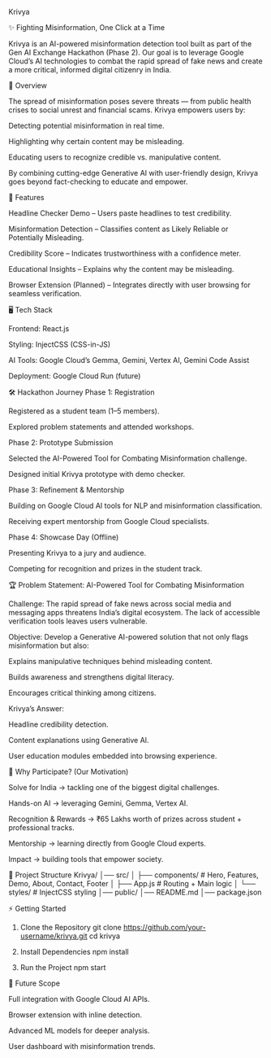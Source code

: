 Krivya

✨ Fighting Misinformation, One Click at a Time

Krivya is an AI-powered misinformation detection tool built as part of the Gen AI Exchange Hackathon (Phase 2).
Our goal is to leverage Google Cloud’s AI technologies to combat the rapid spread of fake news and create a more critical, informed digital citizenry in India.

📖 Overview

The spread of misinformation poses severe threats — from public health crises to social unrest and financial scams.
Krivya empowers users by:

Detecting potential misinformation in real time.

Highlighting why certain content may be misleading.

Educating users to recognize credible vs. manipulative content.

By combining cutting-edge Generative AI with user-friendly design, Krivya goes beyond fact-checking to educate and empower.

🚀 Features

Headline Checker Demo – Users paste headlines to test credibility.

Misinformation Detection – Classifies content as Likely Reliable or Potentially Misleading.

Credibility Score – Indicates trustworthiness with a confidence meter.

Educational Insights – Explains why the content may be misleading.

Browser Extension (Planned) – Integrates directly with user browsing for seamless verification.

🖥️ Tech Stack

Frontend: React.js

Styling: InjectCSS (CSS-in-JS)

AI Tools: Google Cloud’s Gemma, Gemini, Vertex AI, Gemini Code Assist

Deployment: Google Cloud Run (future)

🛠️ Hackathon Journey
Phase 1: Registration

Registered as a student team (1–5 members).

Explored problem statements and attended workshops.

Phase 2: Prototype Submission

Selected the AI-Powered Tool for Combating Misinformation challenge.

Designed initial Krivya prototype with demo checker.

Phase 3: Refinement & Mentorship

Building on Google Cloud AI tools for NLP and misinformation classification.

Receiving expert mentorship from Google Cloud specialists.

Phase 4: Showcase Day (Offline)

Presenting Krivya to a jury and audience.

Competing for recognition and prizes in the student track.

🏆 Problem Statement: AI-Powered Tool for Combating Misinformation

Challenge:
The rapid spread of fake news across social media and messaging apps threatens India’s digital ecosystem. The lack of accessible verification tools leaves users vulnerable.

Objective:
Develop a Generative AI-powered solution that not only flags misinformation but also:

Explains manipulative techniques behind misleading content.

Builds awareness and strengthens digital literacy.

Encourages critical thinking among citizens.

Krivya’s Answer:

Headline credibility detection.

Content explanations using Generative AI.

User education modules embedded into browsing experience.

🎯 Why Participate? (Our Motivation)

Solve for India → tackling one of the biggest digital challenges.

Hands-on AI → leveraging Gemini, Gemma, Vertex AI.

Recognition & Rewards → ₹65 Lakhs worth of prizes across student + professional tracks.

Mentorship → learning directly from Google Cloud experts.

Impact → building tools that empower society.

📂 Project Structure
Krivya/
│── src/
│   ├── components/   # Hero, Features, Demo, About, Contact, Footer
│   ├── App.js        # Routing + Main logic
│   └── styles/       # InjectCSS styling
│── public/
│── README.md
│── package.json

⚡ Getting Started
1. Clone the Repository
git clone https://github.com/your-username/krivya.git
cd krivya

2. Install Dependencies
npm install

3. Run the Project
npm start

🌱 Future Scope

Full integration with Google Cloud AI APIs.

Browser extension with inline detection.

Advanced ML models for deeper analysis.

User dashboard with misinformation trends.
